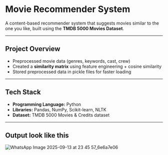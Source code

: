 #  Movie Recommender System  

A content-based recommender system that suggests movies similar to the one you like, built using the **TMDB 5000 Movies Dataset**.  

---

##  Project Overview  
- Preprocessed movie data (genres, keywords, cast, crew)  
- Created a **similarity matrix** using feature engineering + cosine similarity  
- Stored preprocessed data in pickle files for faster loading  

---

##  Tech Stack  
- **Programming Language:** Python  
- **Libraries:** Pandas, NumPy, Scikit-learn, NLTK  
- **Dataset:** TMDB 5000 Movies & Credits dataset  

---

## Output look like this

![WhatsApp Image 2025-09-13 at 23 45 57_6e6a7e06](https://github.com/user-attachments/assets/181d3381-f330-4739-8ea8-b673fb08d4c9)

